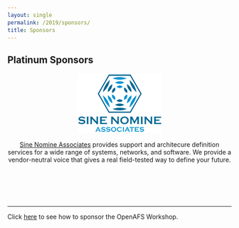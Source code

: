 ```yaml
---
layout: single
permalink: /2019/sponsors/
title: Sponsors
---
```


## Platinum Sponsors

<div style="text-align:center">
  <p>
    <a href="https://www.sinenomine.net/">
      <img src="/assets/images/2019/sponsors/sinenomine-logo.png"
         alt="Sine Nomine Associates" />
    </a>
  </p>
  <p>

<a href="https://www.sinenomine.net/">Sine Nomine Associates</a> provides
support and architecure definition services for a wide range of systems,
networks, and software. We provide a vendor-neutral voice that gives a real
field-tested way to define your future.

  </p>

</div>


<br/>
<br/>
<br/>
<br/>

---

Click [here](/2019/sponsorship-info/) to see how to sponsor
the OpenAFS Workshop.
